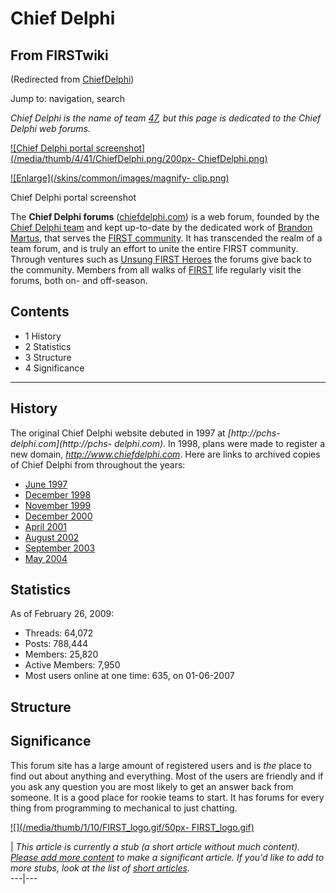 # Chief Delphi

## From FIRSTwiki

(Redirected from [ChiefDelphi](/index.php?title=ChiefDelphi&redirect=no "ChiefDelphi"))

Jump to: navigation, search

_Chief Delphi is the name of team [47](47 "47"), but this page is dedicated to the Chief Delphi web forums._

[![Chief Delphi portal screenshot](/media/thumb/4/41/ChiefDelphi.png/200px-
ChiefDelphi.png)](Image:ChiefDelphi.png "Chief Delphi portal
screenshot")

[![Enlarge](/skins/common/images/magnify-
clip.png)](Image:ChiefDelphi.png "Enlarge")

Chief Delphi portal screenshot

The **Chief Delphi forums** ([chiefdelphi.com](http://chiefdelphi.com "http://chiefdelphi.com")) is a web forum, founded by the [Chief Delphi team](47 "47") and kept up-to-date by the dedicated work of [Brandon Martus](Brandon_Martus "Brandon Martus"), that serves the [FIRST community](first-community). It has transcended the realm of a team forum, and is truly an effort to unite the entire FIRST community. Through ventures such as [Unsung FIRST Heroes](Unsung_FIRST_Heroes "Unsung FIRST Heroes") the forums give back to the community. Members from all walks of [FIRST](first) life regularly visit the forums, both on- and off-season.

## Contents

- 1 History
- 2 Statistics
- 3 Structure
- 4 Significance

--------------------------------------------------------------------------------

## History

The original Chief Delphi website debuted in 1997 at _[http://pchs- delphi.com](http://pchs-
delphi.com)_. In 1998, plans were made to register a new domain, _<http://www.chiefdelphi.com>_. Here are links to archived copies of Chief Delphi from throughout the years:

- [June 1997](http://web.archive.org/web/19970601092730/http://www.pchs-delphi.com/ "http://web.archive.org/web/19970601092730/http://www.pchs-delphi.com/")
- [December 1998](http://web.archive.org/web/19981212023729/www.chiefdelphi.com/ "http://web.archive.org/web/19981212023729/www.chiefdelphi.com/")
- [November 1999](http://web.archive.org/web/19991109145536/www.chiefdelphi.com/ "http://web.archive.org/web/19991109145536/www.chiefdelphi.com/")
- [December 2000](http://web.archive.org/web/20001204221400/http://www.chiefdelphi.com/ "http://web.archive.org/web/20001204221400/http://www.chiefdelphi.com/")
- [April 2001](http://web.archive.org/web/20010401193933/http://www.chiefdelphi.com/ "http://web.archive.org/web/20010401193933/http://www.chiefdelphi.com/")
- [August 2002](http://web.archive.org/web/20020728025134/www.chiefdelphi.com/forums/portal.php "http://web.archive.org/web/20020728025134/www.chiefdelphi.com/forums/portal.php")
- [September 2003](http://web.archive.org/web/20031003073306/www.chiefdelphi.com/forums/portal.php "http://web.archive.org/web/20031003073306/www.chiefdelphi.com/forums/portal.php")
- [May 2004](http://web.archive.org/web/20040605182030/www.chiefdelphi.com/forums/portal.php "http://web.archive.org/web/20040605182030/www.chiefdelphi.com/forums/portal.php")

## Statistics

As of February 26, 2009:

- Threads: 64,072
- Posts: 788,444
- Members: 25,820
- Active Members: 7,950
- Most users online at one time: 635, on 01-06-2007

## Structure

## Significance

This forum site has a large amount of registered users and is _the_ place to find out about anything and everything. Most of the users are friendly and if you ask any question you are most likely to get an answer back from someone. It is a good place for rookie teams to start. It has forums for every thing from programming to mechanical to just chatting.

[![](/media/thumb/1/10/FIRST_logo.gif/50px-
FIRST_logo.gif)](Image:FIRST_logo.gif)

| _This article is currently a stub (a short article without much content). [Please add more content](http://www.firstwiki.net/index.php?title=Chief_Delphi&action=edit "http://www.firstwiki.net/index.php?title=Chief_Delphi&action=edit") to make a significant article. If you'd like to add to more stubs, look at the list of [short articles](Special:Shortpages "Special:Shortpages")._<br>
---|---
